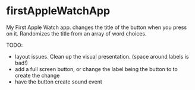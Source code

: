 # firstAppleWatchApp
My First Apple Watch app. 
changes the title of the button when you press on it. Randomizes the title from an array of word choices. 

TODO:

  * layout issues. Clean up the visual presentation. (space around labels is bad!)	
  * add a full screen button, or change the label being the button to to create the change
  * have the button create sound event
  
